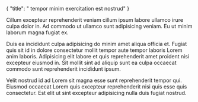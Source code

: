 {
  "title": " tempor minim exercitation est nostrud"
}

Cillum excepteur reprehenderit veniam cillum ipsum labore ullamco irure culpa dolor in. Ad commodo ut ullamco sunt adipisicing veniam. Eu ut minim laborum magna fugiat ex.

Duis ea incididunt culpa adipisicing do minim amet aliqua officia et. Fugiat quis sit id in dolore consectetur mollit tempor aute tempor laboris Lorem anim laboris. Adipisicing elit labore et quis reprehenderit amet proident nisi excepteur eiusmod in. Sit mollit sint ad aliquip sunt ea culpa occaecat commodo sunt reprehenderit incididunt ipsum.

Velit nostrud id ad Lorem sit magna esse sunt reprehenderit tempor qui. Eiusmod occaecat Lorem quis excepteur reprehenderit nisi quis esse quis consectetur. Est elit ut sint excepteur adipisicing nulla duis fugiat nostrud.